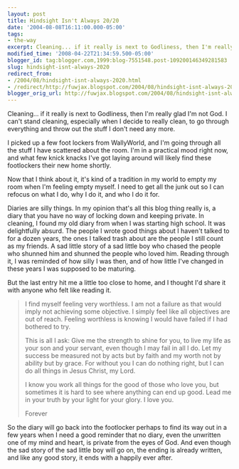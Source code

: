 ```yaml
---
layout: post
title: Hindsight Isn't Always 20/20
date: '2004-08-08T16:11:00.000-05:00'
tags:
- the-way
excerpt: Cleaning... if it really is next to Godliness, then I'm really glad I'm not God.
modified_time: '2008-04-22T21:34:59.500-05:00'
blogger_id: tag:blogger.com,1999:blog-7551548.post-109200146349281583
slug: hindsight-isnt-always-2020
redirect_from: 
- /2004/08/hindsight-isnt-always-2020.html
- /redirect/http://fuwjax.blogspot.com/2004/08/hindsight-isnt-always-2020.html
blogger_orig_url: http://fuwjax.blogspot.com/2004/08/hindsight-isnt-always-2020.html
---
```


Cleaning... if it really is next to Godliness, then I'm really glad I'm not God.  I can't stand cleaning, especially when I decide to really clean, to go through everything and throw out the stuff I don't need any more.

I picked up a few foot lockers from WallyWorld, and I'm going through all the stuff I have scattered about the room.  I'm in a practical mood right now, and what few knick knacks I've got laying around will likely find these footlockers their new home shortly.

Now that I think about it, it's kind of a tradition in my world to empty my room when I'm feeling empty myself.  I need to get all the junk out so I can refocus on what I do, why I do it, and who I do it for.

Diaries are silly things.  In my opinion that's all this blog thing really is, a diary that you have no way of locking down and keeping private.  In cleaning, I found my old diary from when I was starting high school.  It was delightfully absurd.  The people I wrote good things about I haven't talked to for a dozen years, the ones I talked trash about are the people I still count as my friends.  A sad little story of a sad little boy who chased the people who shunned him and shunned the people who loved him.  Reading through it, I was reminded of how silly I was then, and of how little I've changed in these years I was supposed to be maturing.

But the last entry hit me a little too close to home, and I thought I'd share it with anyone who felt like reading it.

> I find myself feeling very worthless.  I am not a failure as that would imply not achieving some objective.  I simply feel like all objectives are out of reach.  Feeling worthless is knowing I would have failed if I had bothered to try.
> 
> This is all I ask: Give me the strength to shine for you, to live my life as your son and your servant, even though I may fail in all I do.  Let my success be measured not by acts but by faith and my worth not by ability but by grace.  For without you I can do nothing right, but I can do all things in Jesus Christ, my Lord.
> 
> I know you work all things for the good of those who love you, but sometimes it is hard to see where anything can end up good.  Lead me in your truth by your light for your glory.  I love you.
> 
> Forever

So the diary will go back into the footlocker perhaps to find its way out in a few years when I need a good reminder that no diary, even the unwritten one of my mind and heart, is private from the eyes of God.  And even though the sad story of the sad little boy will go on, the ending is already written, and like any good story, it ends with a happily ever after.

